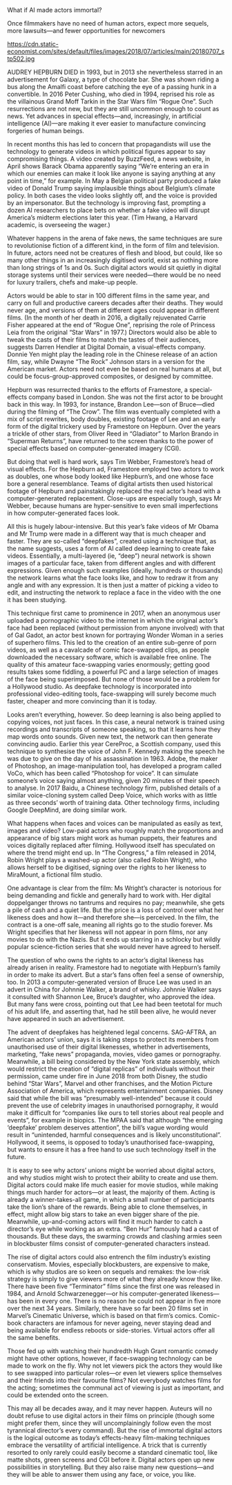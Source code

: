What if AI made actors immortal?

Once filmmakers have no need of human actors, expect more sequels, more lawsuits—and fewer opportunities for newcomers

https://cdn.static-economist.com/sites/default/files/images/2018/07/articles/main/20180707_stp502.jpg

AUDREY HEPBURN DIED in 1993, but in 2013 she nevertheless starred in an advertisement for Galaxy, a type of chocolate bar. She was shown riding a bus along the Amalfi coast before catching the eye of a passing hunk in a convertible. In 2016 Peter Cushing, who died in 1994, reprised his role as the villainous Grand Moff Tarkin in the Star Wars film “Rogue One”. Such resurrections are not new, but they are still uncommon enough to count as news. Yet advances in special effects—and, increasingly, in artificial intelligence (AI)—are making it ever easier to manufacture convincing forgeries of human beings.

In recent months this has led to concern that propagandists will use the technology to generate videos in which political figures appear to say compromising things. A video created by BuzzFeed, a news website, in April shows Barack Obama apparently saying “We’re entering an era in which our enemies can make it look like anyone is saying anything at any point in time,” for example. In May a Belgian political party produced a fake video of Donald Trump saying implausible things about Belgium’s climate policy. In both cases the video looks slightly off, and the voice is provided by an impersonator. But the technology is improving fast, prompting a dozen AI researchers to place bets on whether a fake video will disrupt America’s midterm elections later this year. (Tim Hwang, a Harvard academic, is overseeing the wager.)

Whatever happens in the arena of fake news, the same techniques are sure to revolutionise fiction of a different kind, in the form of film and television. In future, actors need not be creatures of flesh and blood, but could, like so many other things in an increasingly digitised world, exist as nothing more than long strings of 1s and 0s. Such digital actors would sit quietly in digital storage systems until their services were needed—there would be no need for luxury trailers, chefs and make-up people.

Actors would be able to star in 100 different films in the same year, and carry on full and productive careers decades after their deaths. They would never age, and versions of them at different ages could appear in different films. (In the month of her death in 2016, a digitally rejuvenated Carrie Fisher appeared at the end of “Rogue One”, reprising the role of Princess Leia from the original “Star Wars” in 1977.) Directors would also be able to tweak the casts of their films to match the tastes of their audiences, suggests Darren Hendler at Digital Domain, a visual-effects company. Donnie Yen might play the leading role in the Chinese release of an action film, say, while Dwayne “The Rock” Johnson stars in a version for the American market. Actors need not even be based on real humans at all, but could be focus-group-approved composites, or designed by committee.

Hepburn was resurrected thanks to the efforts of Framestore, a special-effects company based in London. She was not the first actor to be brought back in this way. In 1993, for instance, Brandon Lee—son of Bruce—died during the filming of “The Crow”. The film was eventually completed with a mix of script rewrites, body doubles, existing footage of Lee and an early form of the digital trickery used by Framestore on Hepburn. Over the years a trickle of other stars, from Oliver Reed in “Gladiator” to Marlon Brando in “Superman Returns”, have returned to the screen thanks to the power of special effects based on computer-generated imagery (CGI).

But doing that well is hard work, says Tim Webber, Framestore’s head of visual effects. For the Hepburn ad, Framestore employed two actors to work as doubles, one whose body looked like Hepburn’s, and one whose face bore a general resemblance. Teams of digital artists then used historical footage of Hepburn and painstakingly replaced the real actor’s head with a computer-generated replacement. Close-ups are especially tough, says Mr Webber, because humans are hyper-sensitive to even small imperfections in how computer-generated faces look.

All this is hugely labour-intensive. But this year’s fake videos of Mr Obama and Mr Trump were made in a different way that is much cheaper and faster. They are so-called “deepfakes”, created using a technique that, as the name suggests, uses a form of AI called deep learning to create fake videos. Essentially, a multi-layered (ie, “deep”) neural network is shown images of a particular face, taken from different angles and with different expressions. Given enough such examples (ideally, hundreds or thousands) the network learns what the face looks like, and how to redraw it from any angle and with any expression. It is then just a matter of picking a video to edit, and instructing the network to replace a face in the video with the one it has been studying.

This technique first came to prominence in 2017, when an anonymous user uploaded a pornographic video to the internet in which the original actor’s face had been replaced (without permission from anyone involved) with that of Gal Gadot, an actor best known for portraying Wonder Woman in a series of superhero films. This led to the creation of an entire sub-genre of porn videos, as well as a cavalcade of comic face-swapped clips, as people downloaded the necessary software, which is available free online. The quality of this amateur face-swapping varies enormously; getting good results takes some fiddling, a powerful PC and a large selection of images of the face being superimposed. But none of those would be a problem for a Hollywood studio. As deepfake technology is incorporated into professional video-editing tools, face-swapping will surely become much faster, cheaper and more convincing than it is today.

Looks aren’t everything, however. So deep learning is also being applied to copying voices, not just faces. In this case, a neural network is trained using recordings and transcripts of someone speaking, so that it learns how they map words onto sounds. Given new text, the network can then generate convincing audio. Earlier this year CereProc, a Scottish company, used this technique to synthesise the voice of John F. Kennedy making the speech he was due to give on the day of his assassination in 1963. Adobe, the maker of Photoshop, an image-manipulation tool, has developed a program called VoCo, which has been called “Photoshop for voice”. It can simulate someone’s voice saying almost anything, given 20 minutes of their speech to analyse. In 2017 Baidu, a Chinese technology firm, published details of a similar voice-cloning system called Deep Voice, which works with as little as three seconds’ worth of training data. Other technology firms, including Google DeepMind, are doing similar work.

What happens when faces and voices can be manipulated as easily as text, images and video? Low-paid actors who roughly match the proportions and appearance of big stars might work as human puppets, their features and voices digitally replaced after filming. Hollywood itself has speculated on where the trend might end up. In “The Congress,” a film released in 2014, Robin Wright plays a washed-up actor (also called Robin Wright), who allows herself to be digitised, signing over the rights to her likeness to MiraMount, a fictional film studio.

One advantage is clear from the film: Ms Wright’s character is notorious for being demanding and fickle and generally hard to work with. Her digital doppelganger throws no tantrums and requires no pay; meanwhile, she gets a pile of cash and a quiet life. But the price is a loss of control over what her likeness does and how it—and therefore she—is perceived. In the film, the contract is a one-off sale, meaning all rights go to the studio forever. Ms Wright specifies that her likeness will not appear in porn films, nor any movies to do with the Nazis. But it ends up starring in a schlocky but wildly popular science-fiction series that she would never have agreed to herself.

The question of who owns the rights to an actor’s digital likeness has already arisen in reality. Framestore had to negotiate with Hepburn’s family in order to make its advert. But a star’s fans often feel a sense of ownership, too. In 2013 a computer-generated version of Bruce Lee was used in an advert in China for Johnnie Walker, a brand of whisky. Johnnie Walker says it consulted with Shannon Lee, Bruce’s daughter, who approved the idea. But many fans were cross, pointing out that Lee had been teetotal for much of his adult life, and asserting that, had he still been alive, he would never have appeared in such an advertisement.

The advent of deepfakes has heightened legal concerns. SAG-AFTRA, an American actors’ union, says it is taking steps to protect its members from unauthorised use of their digital likenesses, whether in advertisements, marketing, “fake news” propaganda, movies, video games or pornography. Meanwhile, a bill being considered by the New York state assembly, which would restrict the creation of “digital replicas” of individuals without their permission, came under fire in June 2018 from both Disney, the studio behind “Star Wars”, Marvel and other franchises, and the Motion Picture Association of America, which represents entertainment companies. Disney said that while the bill was “presumably well-intended” because it could prevent the use of celebrity images in unauthorised pornography, it would make it difficult for “companies like ours to tell stories about real people and events”, for example in biopics. The MPAA said that although “the emerging ‘deepfake’ problem deserves attention”, the bill’s vague wording would result in “unintended, harmful consequences and is likely unconstitutional”. Hollywood, it seems, is opposed to today’s unauthorised face-swapping, but wants to ensure it has a free hand to use such technology itself in the future.

It is easy to see why actors’ unions might be worried about digital actors, and why studios might wish to protect their ability to create and use them. Digital actors could make life much easier for movie studios, while making things much harder for actors—or at least, the majority of them. Acting is already a winner-takes-all game, in which a small number of participants take the lion’s share of the rewards. Being able to clone themselves, in effect, might allow big stars to take an even bigger share of the pie. Meanwhile, up-and-coming actors will find it much harder to catch a director’s eye while working as an extra. “Ben Hur” famously had a cast of thousands. But these days, the swarming crowds and clashing armies seen in blockbuster films consist of computer-generated characters instead.

The rise of digital actors could also entrench the film industry’s existing conservatism. Movies, especially blockbusters, are expensive to make, which is why studios are so keen on sequels and remakes: the low-risk strategy is simply to give viewers more of what they already know they like. There have been five “Terminator” films since the first one was released in 1984, and Arnold Schwarzenegger—or his computer-generated likeness—has been in every one. There is no reason he could not appear in five more over the next 34 years. Similarly, there have so far been 20 films set in Marvel’s Cinematic Universe, which is based on that firm’s comics. Comic-book characters are infamous for never ageing, never staying dead and being available for endless reboots or side-stories. Virtual actors offer all the same benefits.

Those fed up with watching their hundredth Hugh Grant romantic comedy might have other options, however, if face-swapping technology can be made to work on the fly. Why not let viewers pick the actors they would like to see swapped into particular roles—or even let viewers splice themselves and their friends into their favourite films? Not everybody watches films for the acting; sometimes the communal act of viewing is just as important, and could be extended onto the screen.

This may all be decades away, and it may never happen. Auteurs will no doubt refuse to use digital actors in their films on principle (though some might prefer them, since they will uncomplainingly follow even the most tyrannical director’s every command). But the rise of immortal digital actors is the logical outcome as today’s effects-heavy film-making techniques embrace the versatility of artificial intelligence. A trick that is currently resorted to only rarely could easily become a standard cinematic tool, like matte shots, green screens and CGI before it. Digital actors open up new possibilities in storytelling. But they also raise many new questions—and they will be able to answer them using any face, or voice, you like.